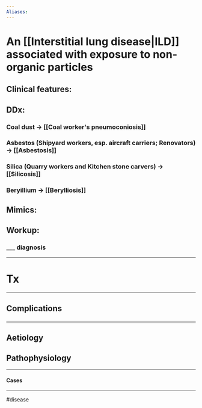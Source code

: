 ```yaml
---
Aliases: 
---
```

# An [[Interstitial lung disease|ILD]] associated with exposure to non-organic particles
## Clinical features:
### 
## DDx:
### Coal dust -> [[Coal worker's pneumoconiosis]]
### Asbestos (Shipyard workers, esp. aircraft carriers; Renovators) -> [[Asbestosis]]
### Silica (Quarry workers and Kitchen stone carvers) -> [[Silicosis]]
### Beryillium -> [[Berylliosis]]
## Mimics:
###
## Workup:
### ___ diagnosis
---
# Tx

---
## Complications
###

---
## Aetiology
## Pathophysiology

---
#### Cases


---
#disease 